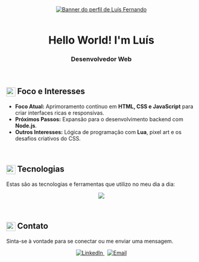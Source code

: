 <!-- 
  Perfil de Luís Fernando (suntzar)
  Versão 5.2: Profissional com Ícones
-->

<div align="center" width="100%">
  <a href="">
    <img src="assets/tiles/tile-1.png" alt="Banner do perfil de Luís Fernando"/>
  </a>
</div>

<br>

<h1 align="center">Hello World! I'm Luís</h1>

<h3 align="center">Desenvolvedor Web</h3>

<br>

## <img src="https://api.iconify.design/tabler/target.svg?color=%23777" width="24" height="24" style="vertical-align:middle"/> Foco e Interesses

- **Foco Atual:** Aprimoramento contínuo em **HTML, CSS e JavaScript** para criar interfaces ricas e responsivas.
- **Próximos Passos:** Expansão para o desenvolvimento backend com **Node.js**.
- **Outros Interesses:** Lógica de programação com **Lua**, pixel art e os desafios criativos do CSS.

<br>

## <img src="https://api.iconify.design/tabler/code.svg?color=%23777" width="24" height="24" style="vertical-align:middle"/> Tecnologias

Estas são as tecnologias e ferramentas que utilizo no meu dia a dia:

<p align="center">
  <a href="https://skillicons.dev">
    <img src="https://skillicons.dev/icons?i=lua,js,py,html,css,nodejs,git,vscode&perline=8" />
  </a>
</p>

<br>

## <img src="https://api.iconify.design/tabler/mail.svg?color=%23777" width="24" height="24" style="vertical-align:middle"/> Contato

Sinta-se à vontade para se conectar ou me enviar uma mensagem.

<p align="center">
  <!-- Adicione aqui os links para suas redes sociais -->
  <a href="URL_DO_SEU_LINKEDIN" target="_blank">
    <img src="https://img.shields.io/badge/LinkedIn-0077B5?style=for-the-badge&logo=linkedin&logoColor=white" alt="LinkedIn"/>
  </a>
   
  <a href="mailto:SEU_EMAIL@exemplo.com" target="_blank">
    <img src="https://img.shields.io/badge/Email-D14836?style=for-the-badge&logo=gmail&logoColor=white" alt="Email"/>
  </a>
</p>

